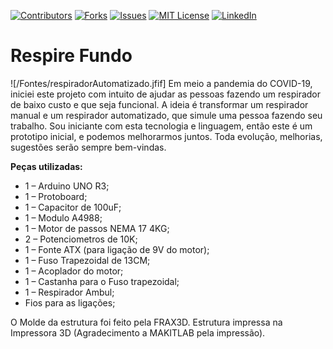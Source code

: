 [![Contributors][contributors-shield]][contributors-url]
[![Forks][forks-shield]][forks-url]
[![Issues][issues-shield]][issues-url]
[![MIT License][license-shield]][license-url]
[![LinkedIn][linkedin-shield]][linkedin-url]

# Respire Fundo

![/Fontes/respiradorAutomatizado.jfif]
Em meio a pandemia do COVID-19, iniciei este projeto com intuito de ajudar as pessoas fazendo um respirador de baixo custo e que seja funcional.
A ideia é transformar um respirador manual e um respirador automatizado, que simule uma pessoa fazendo seu trabalho.
Sou iniciante com esta tecnologia e linguagem, então este é um prototipo inicial, e podemos melhorarmos juntos.
Toda evolução, melhorias, sugestões serão sempre bem-vindas.

**Peças utilizadas:**
* 1 – Arduino UNO R3;
* 1 – Protoboard;
* 1 – Capacitor de 100uF;
* 1 – Modulo A4988;
* 1 – Motor de passos NEMA 17 4KG;
* 2 – Potenciometros de 10K;
* 1 – Fonte ATX (para ligação de 9V do motor);
* 1 – Fuso Trapezoidal de 13CM;
* 1 – Acoplador do motor;
* 1 – Castanha para o Fuso trapezoidal;
* 1 – Respirador Ambul;
* Fios para as ligações;

O Molde da estrutura foi feito pela FRAX3D. 
Estrutura impressa na Impressora 3D (Agradecimento a MAKITLAB pela impressão).

[contributors-shield]: https://img.shields.io/github/contributors/otavioalfenas/RespireFundo.svg?style=flat-square
[contributors-url]: https://github.com/otavioalfenas/RespireFundo/graphs/contributors
[forks-shield]: https://img.shields.io/github/forks/otavioalfenas/RespireFundo.svg?style=flat-square
[forks-url]: https://https://github.com/otavioalfenas/RespireFundo/network/members
[issues-shield]: https://img.shields.io/github/issues/otavioalfenas/RespireFundo.svg?style=flat-square
[issues-url]: https://github.com/otavioalfenas/RespireFundo/issues
[license-shield]: https://img.shields.io/github/license/otavioalfenas/RespireFundo.svg?style=flat-square
[license-url]: https://github.com/otavioalfenas/RespireFundo/blob/master/LICENSE.txt
[linkedin-shield]: https://img.shields.io/badge/-LinkedIn-black.svg?style=flat-square&logo=linkedin&colorB=555
[linkedin-url]: https://br.linkedin.com/in/otavio-alfenas